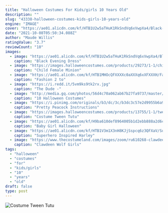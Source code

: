 ```yaml
---
title: "Halloween Costumes For Kids/girls 10 Years Old"
description: ""
slug: "43338-halloween-costumes-kids-girls-10-years-old"
engine: "IMAGE"
cover: "https://ae01.alicdn.com/kf/HTB1U2w5aTHuK1RkSndVq6xVwpXa4/Black-Evening-Dress-for-10-12-Years-Trailing-Dress-Up-Costumes-Children-Princess-Costume-for-A.jpg"
date: "2021-10-08T05:50:34.088Z"
author: "Maude Willis"
ratingValue: "3.7"
reviewCount: "10"
images:
  - image: "https://ae01.alicdn.com/kf/HTB1U2w5aTHuK1RkSndVq6xVwpXa4/Black-Evening-Dress-for-10-12-Years-Trailing-Dress-Up-Costumes-Children-Princess-Costume-for-A.jpg"
    caption: "Black Evening Dress"
  - image: "https://images.halloweencostumes.com/products/29273/1-1/child-female-minion-costume.jpg"
    caption: "Child Female Minion"
  - image: "https://ae01.alicdn.com/kf/HTB1MHOcQFXXXXc0aXXXq6xXFXXXH/Fashion-2-to-11-years-old-girl-clothes-princess-halloween-costume-for-girls-blue-mermaid-dress.jpg"
    caption: "Fashion 2 to"
  - image: "https://i.redd.it/5vm9ks9tk2rx.jpg"
    caption: "The Dude -"
  - image: "http://media.gq.com/photos/56d4c70a062ab67b27fa9737/master/pass/details-joel-goodsen-risky-business-halloween-costume.png"
    caption: "10 Halloween Costumes"
  - image: "https://i.pinimg.com/originals/b3/dc/3c/b3dc3c57e2d9955b6a94fa5b0b6073cc.jpg"
    caption: "Pretty Peacock Instructions"
  - image: "https://images.halloweencostumes.com/products/13755/1-1/tween-tutu-crayon-dress.jpg"
    caption: "Costume Tween Tutu"
  - image: "https://ae01.alicdn.com/kf/H9ba610def8964005b1d2ebb888a2d6ccV/Baby-Girl-Halloween-Costumes-For-Girls-Dresses-Haloween-Girls-Winter-Dress-Girl-Party-Dress-For-Age.jpg_q50.jpg"
    caption: "Baby Girl Halloween"
  - image: "https://ae01.alicdn.com/kf/HTB1V3m1X3nH8KJjSspcq6z3QFXaV/Superhero-Inspired-Harley-Quinn-Girls-Tutu-Dress-Red-Black-Baby-Birthday-Party-Halloween-Purim-Costume-Holiday.jpg"
    caption: "Superhero Inspired Harley"
  - image: "https://www.thecostumeland.com/images/zoom/ru610268-clawdeen-wolf-girls-monster-high-halloween-costumes.jpg"
    caption: "Clawdeen Wolf Girls"
tags:
  - "halloween"
  - "costumes"
  - "for"
  - "kids/girls"
  - "10"
  - "years"
  - "old"
draft: false
type: post
---
```



![Costume Tween Tutu](https://images.halloweencostumes.com/products/13755/1-1/tween-tutu-crayon-dress.jpg "Costume Tween Tutu")


<!--inArticleAds-->

<!--galleryOne-->


<!--inArticleAds-->

<!--galleryTwo-->


<!--galleryThree-->

